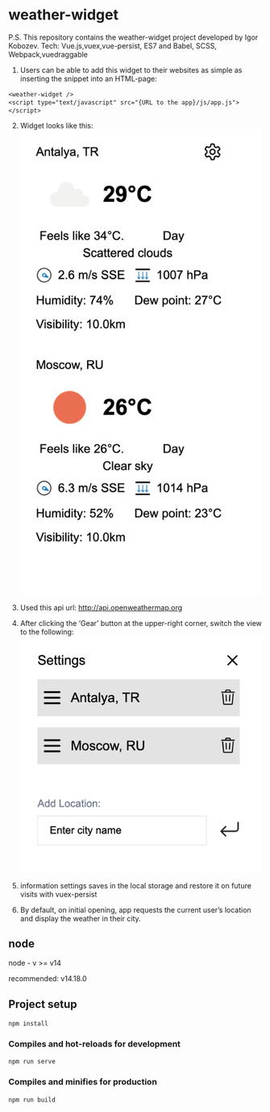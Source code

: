 # weather-widget

P.S. This repository contains the weather-widget project developed by Igor Kobozev.
Tech: Vue.js,vuex,vue-persist, ES7 and Babel, SCSS, Webpack,vuedraggable

1. Users can be able to add this widget to their websites as simple as inserting the snippet into an HTML-page:

```
<weather-widget />
<script type="text/javascript" src="{URL to the app}/js/app.js"></script>

```

2. Widget looks like this:
   ![Arch](./src/assets/preview.png)

3. Used this api url: http://api.openweathermap.org

4. After clicking the ‘Gear’ button at the upper-right corner, switch the view to the following:
   ![Arch](./src/assets/preview2.png)

5. information settings saves in the local storage and restore it on future visits with vuex-persist

6. By default, on initial opening, app requests the current user’s location and display the weather in their city.

## node

node - v >= v14

recommended:
v14.18.0

## Project setup

```
npm install

```

### Compiles and hot-reloads for development

```
npm run serve
```

### Compiles and minifies for production

```
npm run build
```
